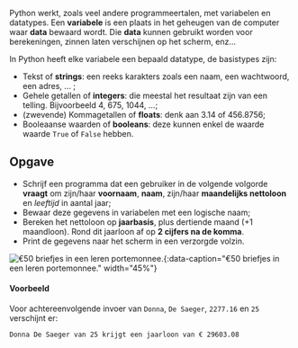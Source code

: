 Python werkt, zoals veel andere programmeertalen, met variabelen en datatypes. 
Een **variabele** is een plaats in het geheugen van de computer waar **data** bewaard wordt. 
Die **data** kunnen gebruikt worden voor berekeningen, zinnen laten verschijnen op het scherm, enz... 

In Python heeft elke variabele een bepaald datatype, de basistypes zijn:
- Tekst of **strings**: een reeks karakters zoals een naam, een wachtwoord, een adres, ... ;
- Gehele getallen of **integers**: die meestal het resultaat zijn van een telling. Bijvoorbeeld 4, 675, 1044, ...;
- (zwevende) Kommagetallen of **floats**: denk aan 3.14 of 456.8756;
- Booleaanse waarden of **booleans**: deze kunnen enkel de waarde waarde `True` of `False` hebben.

## Opgave
- Schrijf een programma dat een gebruiker in de volgende volgorde **vraagt** om zijn/haar **voornaam**, **naam**, zijn/haar **maandelijks nettoloon** en *leeftijd* in aantal jaar;
- Bewaar deze gegevens in variabelen met een logische naam; 
- Bereken het nettoloon op **jaarbasis**, plus dertiende maand (+1 maandloon). Rond dit jaarloon af op **2 cijfers na de komma**.
- Print de gegevens naar het scherm in een verzorgde volzin.

![€50 briefjes in een leren portemonnee.](media/bermix-studio.jpg "Foto door Bermix Studio op Unsplash."){:data-caption="€50 briefjes in een leren portemonnee." width="45%"}

#### Voorbeeld

Voor achtereenvolgende invoer van `Donna`, `De Saeger`, `2277.16` en `25` verschijnt er:
```
Donna De Saeger van 25 krijgt een jaarloon van € 29603.08
```